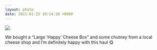 ```yaml
---
layout: photo
date: 2021-01-23 19:14:18 +0000
---
```

![](https://colinseymour.co.uk/img/3eebc9f61977.jpg)
  
We bought a “Large ‘Happy’ Cheese Box” and some chutney from a local cheese shop and I’m definitely happy with this haul 😋
